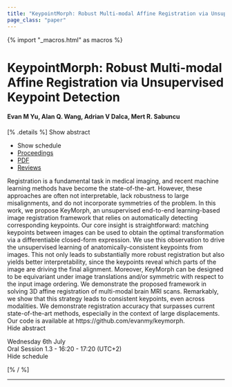```yaml
---
title: "KeypointMorph: Robust Multi-modal Affine Registration via Unsupervised Keypoint Detection"
page_class: "paper"
---
```


{% import "_macros.html" as macros %}

# KeypointMorph: Robust Multi-modal Affine Registration via Unsupervised Keypoint Detection

#### Evan M Yu, Alan Q. Wang, Adrian V Dalca, Mert R. Sabuncu

[% .details %]
<a class="toggle_visibility" data-selector=".abstract" data-level="3">Show abstract</a>
- <a class="toggle_visibility" data-selector=".schedule" data-level="3">Show schedule</a>
- <a href="">Proceedings</a>
- <a href="https://openreview.net/pdf?id=OrNzjERFybh">PDF</a>
- <a href="https://openreview.net/forum?id=OrNzjERFybh">Reviews</a>

<p>
    <span class="abstract">
        Registration is a fundamental task in medical imaging, and recent machine learning methods have become the state-of-the-art. However, these approaches are often not interpretable, lack robustness to large misalignments, and do not incorporate symmetries of the problem. In this work, we propose KeyMorph, an unsupervised end-to-end learning-based image registration framework that relies on automatically detecting corresponding keypoints. Our core insight is straightforward: matching keypoints between images can be used to obtain the optimal transformation via a differentiable closed-form expression. We use this observation to drive the unsupervised learning of anatomically-consistent keypoints from images. This not only leads to substantially more robust registration but also yields better interpretability, since the keypoints reveal which parts of the image are driving the final alignment. Moreover, KeyMorph can be designed to be equivariant under image translations and/or symmetric with respect to the input image ordering. We demonstrate the proposed framework in solving 3D affine registration of multi-modal brain MRI scans. Remarkably, we show that this strategy leads to consistent keypoints, even across modalities. We demonstrate registration accuracy that surpasses current state-of-the-art methods, especially in the context of large displacements. Our code is available at https://github.com/evanmy/keymorph.
        <br>
        <span class="actions"><a class="toggle_visibility" data-level="2">Hide abstract</a></span>
    </span>
</p>

<p>
    <span class="schedule">
         Wednesday 6th July<br>Oral Session 1.3 - 16:20 - 17:20 (UTC+2)
        <br>
        <span class="actions"><a class="toggle_visibility" data-level="2">Hide schedule</a></span>
    </span>
</p>

[% / %]


---

<!-- {{ macros.presentation('', '', 720, 450) }} -->